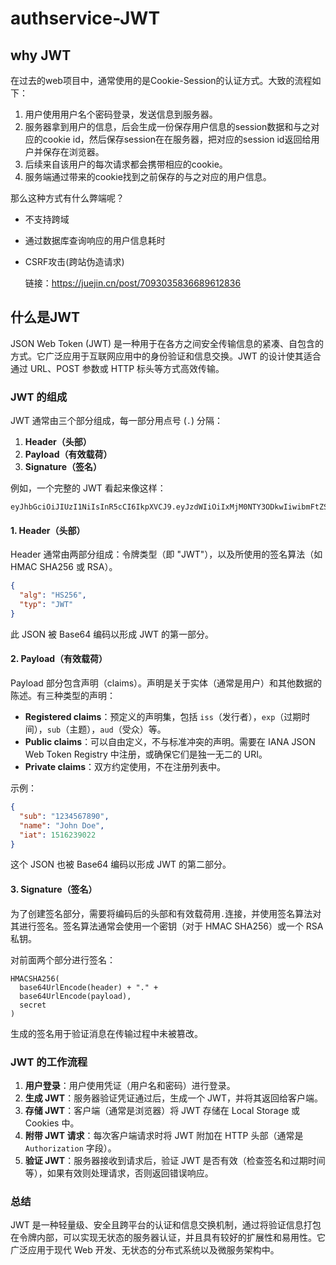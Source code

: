 # authservice-JWT

## why JWT

在过去的web项目中，通常使用的是Cookie-Session的认证方式。大致的流程如下：

1. 用户使用用户名个密码登录，发送信息到服务器。
2. 服务器拿到用户的信息，后会生成一份保存用户信息的session数据和与之对应的cookie id，然后保存session在在服务器，把对应的session id返回给用户并保存在浏览器。
3. 后续来自该用户的每次请求都会携带相应的cookie。
4. 服务端通过带来的cookie找到之前保存的与之对应的用户信息。

那么这种方式有什么弊端呢？

- 不支持跨域

- 通过数据库查询响应的用户信息耗时

- CSRF攻击(跨站伪造请求)

  链接：https://juejin.cn/post/7093035836689612836

## 什么是JWT

JSON Web Token (JWT) 是一种用于在各方之间安全传输信息的紧凑、自包含的方式。它广泛应用于互联网应用中的身份验证和信息交换。JWT 的设计使其适合通过 URL、POST 参数或 HTTP 标头等方式高效传输。

### JWT 的组成

JWT 通常由三个部分组成，每一部分用点号 (`.`) 分隔：
1. **Header（头部）**
2. **Payload（有效载荷）**
3. **Signature（签名）**

例如，一个完整的 JWT 看起来像这样：

```
eyJhbGciOiJIUzI1NiIsInR5cCI6IkpXVCJ9.eyJzdWIiOiIxMjM0NTY3ODkwIiwibmFtZSI6IkpvaG4gRG9lIiwiaWF0IjoxNTE2MjM5MDIyfQ.SflKxwRJSMeKKF2QT4fwpMeJf36POk6yJV_adQssw5c
```

#### 1. Header（头部）
Header 通常由两部分组成：令牌类型（即 "JWT"），以及所使用的签名算法（如 HMAC SHA256 或 RSA）。

```json
{
  "alg": "HS256",
  "typ": "JWT"
}
```

此 JSON 被 Base64 编码以形成 JWT 的第一部分。

#### 2. Payload（有效载荷）
Payload 部分包含声明（claims）。声明是关于实体（通常是用户）和其他数据的陈述。有三种类型的声明：
- **Registered claims**：预定义的声明集，包括 `iss`（发行者），`exp`（过期时间），`sub`（主题），`aud`（受众）等。
- **Public claims**：可以自由定义，不与标准冲突的声明。需要在 IANA JSON Web Token Registry 中注册，或确保它们是独一无二的 URI。
- **Private claims**：双方约定使用，不在注册列表中。

示例：

```json
{
  "sub": "1234567890",
  "name": "John Doe",
  "iat": 1516239022
}
```

这个 JSON 也被 Base64 编码以形成 JWT 的第二部分。

#### 3. Signature（签名）
为了创建签名部分，需要将编码后的头部和有效载荷用`.`连接，并使用签名算法对其进行签名。签名算法通常会使用一个密钥（对于 HMAC SHA256）或一个 RSA 私钥。

对前面两个部分进行签名：

```
HMACSHA256(
  base64UrlEncode(header) + "." +
  base64UrlEncode(payload),
  secret
)
```

生成的签名用于验证消息在传输过程中未被篡改。

### JWT 的工作流程

1. **用户登录**：用户使用凭证（用户名和密码）进行登录。
2. **生成 JWT**：服务器验证凭证通过后，生成一个 JWT，并将其返回给客户端。
3. **存储 JWT**：客户端（通常是浏览器）将 JWT 存储在 Local Storage 或 Cookies 中。
4. **附带 JWT 请求**：每次客户端请求时将 JWT 附加在 HTTP 头部（通常是 `Authorization` 字段）。
5. **验证 JWT**：服务器接收到请求后，验证 JWT 是否有效（检查签名和过期时间等），如果有效则处理请求，否则返回错误响应。

### 总结

JWT 是一种轻量级、安全且跨平台的认证和信息交换机制，通过将验证信息打包在令牌内部，可以实现无状态的服务器认证，并且具有较好的扩展性和易用性。它广泛应用于现代 Web 开发、无状态的分布式系统以及微服务架构中。
